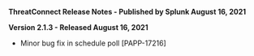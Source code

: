 **ThreatConnect Release Notes - Published by Splunk August 16, 2021**


**Version 2.1.3 - Released August 16, 2021**

* Minor bug fix in schedule poll [PAPP-17216]

